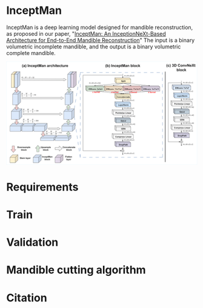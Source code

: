 # InceptMan

InceptMan is a deep learning model designed for mandible reconstruction, as proposed in our paper, "[InceptMan: An InceptionNeXt-Based Architecture for End-to-End Mandible Reconstruction](https://ieeexplore.ieee.org/document/11048542)" The input is a binary volumetric incomplete mandible, and the output is a binary volumetric complete mandible.

![alt text](https://github.com/oxygen-ii/InceptMan/blob/main/image/model.png?raw=true)

# Requirements

# Train

# Validation

# Mandible cutting algorithm

# Citation
